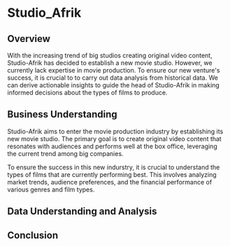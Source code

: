 # Studio_Afrik

## Overview

With the increasing trend of big studios creating original video content, Studio-Afrik has decided to establish a new movie studio. However, we currently lack expertise in movie production. To ensure our new venture's success, it is crucial to to carry out data analysis from historical data. We can derive actionable insights to guide the head of Studio-Afrik in making informed decisions about the types of films to produce.

## Business Understanding

Studio-Afrik aims to enter the movie production industry by establishing its new movie studio. The primary goal is to create original video content that resonates with audiences and performs well at the box office, leveraging the current trend among big companies.

To ensure the success in this new indurstry, it is crucial to understand the types of films that are currently performing best. This involves analyzing market trends, audience preferences, and the financial performance of various genres and film types.

## Data Understanding and Analysis

## Conclusion